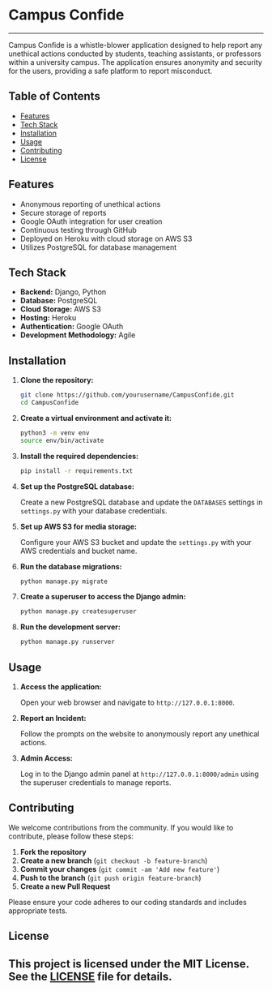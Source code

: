 # Campus Confide

---

Campus Confide is a whistle-blower application designed to help report any unethical actions conducted by students, teaching assistants, or professors within a university campus. The application ensures anonymity and security for the users, providing a safe platform to report misconduct.

## Table of Contents

- [Features](#features)
- [Tech Stack](#tech-stack)
- [Installation](#installation)
- [Usage](#usage)
- [Contributing](#contributing)
- [License](#license)

## Features

- Anonymous reporting of unethical actions
- Secure storage of reports
- Google OAuth integration for user creation
- Continuous testing through GitHub
- Deployed on Heroku with cloud storage on AWS S3
- Utilizes PostgreSQL for database management

## Tech Stack

- **Backend:** Django, Python
- **Database:** PostgreSQL
- **Cloud Storage:** AWS S3
- **Hosting:** Heroku
- **Authentication:** Google OAuth
- **Development Methodology:** Agile

## Installation

1. **Clone the repository:**

   ```bash
   git clone https://github.com/yourusername/CampusConfide.git
   cd CampusConfide
   ```

2. **Create a virtual environment and activate it:**

   ```bash
   python3 -m venv env
   source env/bin/activate
   ```

3. **Install the required dependencies:**

   ```bash
   pip install -r requirements.txt
   ```

4. **Set up the PostgreSQL database:**

   Create a new PostgreSQL database and update the `DATABASES` settings in `settings.py` with your database credentials.

5. **Set up AWS S3 for media storage:**

   Configure your AWS S3 bucket and update the `settings.py` with your AWS credentials and bucket name.

6. **Run the database migrations:**

   ```bash
   python manage.py migrate
   ```

7. **Create a superuser to access the Django admin:**

   ```bash
   python manage.py createsuperuser
   ```

8. **Run the development server:**

   ```bash
   python manage.py runserver
   ```

## Usage

1. **Access the application:**

   Open your web browser and navigate to `http://127.0.0.1:8000`.

2. **Report an Incident:**

   Follow the prompts on the website to anonymously report any unethical actions.

3. **Admin Access:**

   Log in to the Django admin panel at `http://127.0.0.1:8000/admin` using the superuser credentials to manage reports.

## Contributing

We welcome contributions from the community. If you would like to contribute, please follow these steps:

1. **Fork the repository**
2. **Create a new branch** (`git checkout -b feature-branch`)
3. **Commit your changes** (`git commit -am 'Add new feature'`)
4. **Push to the branch** (`git push origin feature-branch`)
5. **Create a new Pull Request**

Please ensure your code adheres to our coding standards and includes appropriate tests.

## License

This project is licensed under the MIT License. See the [LICENSE](LICENSE) file for details.
---

